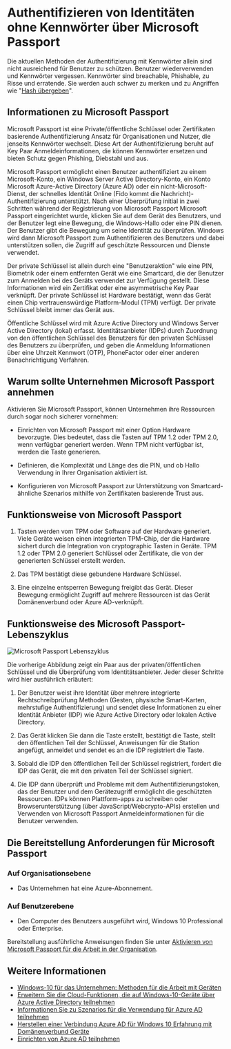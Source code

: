 <properties
    pageTitle="Authentifizieren von Identitäten ohne Kennwörter über Microsoft Passport | Microsoft Azure"
    description="Enthält eine Übersicht über Microsoft Passport und Weitere Informationen zum Bereitstellen von Microsoft Passport an."
    services="active-directory"
    documentationCenter=""
    authors="femila"
    manager="swadhwa"
    editor=""
    tags="azure-classic-portal"/>

<tags
    ms.service="active-directory"
    ms.workload="identity"
    ms.tgt_pltfrm="na"
    ms.devlang="na"
    ms.topic="article"
    ms.date="09/27/2016"
    ms.author="femila"/>

# <a name="authenticating-identities-without-passwords-through-microsoft-passport"></a>Authentifizieren von Identitäten ohne Kennwörter über Microsoft Passport

Die aktuellen Methoden der Authentifizierung mit Kennwörter allein sind nicht ausreichend für Benutzer zu schützen. Benutzer wiederverwenden und Kennwörter vergessen. Kennwörter sind breachable, Phishable, zu Risse und erratende. Sie werden auch schwer zu merken und zu Angriffen wie "[Hash übergeben](https://technet.microsoft.com/dn785092.aspx)".

## <a name="about-microsoft-passport"></a>Informationen zu Microsoft Passport
Microsoft Passport ist eine Private/öffentliche Schlüssel oder Zertifikaten basierende Authentifizierung Ansatz für Organisationen und Nutzer, die jenseits Kennwörter wechselt. Diese Art der Authentifizierung beruht auf Key Paar Anmeldeinformationen, die können Kennwörter ersetzen und bieten Schutz gegen Phishing, Diebstahl und aus.

 Microsoft Passport ermöglicht einen Benutzer authentifiziert zu einem Microsoft-Konto, ein Windows Server Active Directory-Konto, ein Konto Microsoft Azure-Active Directory (Azure AD) oder ein nicht-Microsoft-Dienst, der schnelles Identität Online (Fido kommt die Nachricht)-Authentifizierung unterstützt. Nach einer Überprüfung initial in zwei Schritten während der Registrierung von Microsoft Passport Microsoft Passport eingerichtet wurde, klicken Sie auf dem Gerät des Benutzers, und der Benutzer legt eine Bewegung, die Windows-Hallo oder eine PIN dienen. Der Benutzer gibt die Bewegung um seine Identität zu überprüfen. Windows wird dann Microsoft Passport zum Authentifizieren des Benutzers und dabei unterstützen sollen, die Zugriff auf geschützte Ressourcen und Dienste verwendet.

Der private Schlüssel ist allein durch eine "Benutzeraktion" wie eine PIN, Biometrik oder einem entfernten Gerät wie eine Smartcard, die der Benutzer zum Anmelden bei des Geräts verwendet zur Verfügung gestellt. Diese Informationen wird ein Zertifikat oder eine asymmetrische Key Paar verknüpft. Der private Schlüssel ist Hardware bestätigt, wenn das Gerät einen Chip vertrauenswürdige Platform-Modul (TPM) verfügt. Der private Schlüssel bleibt immer das Gerät aus.

Öffentliche Schlüssel wird mit Azure Active Directory und Windows Server Active Directory (lokal) erfasst. Identitätsanbieter (IDPs) durch Zuordnung von den öffentlichen Schlüssel des Benutzers für den privaten Schlüssel des Benutzers zu überprüfen, und geben die Anmeldung Informationen über eine Uhrzeit Kennwort (OTP), PhoneFactor oder einer anderen Benachrichtigung Verfahren.

## <a name="why-enterprises-should-adopt-microsoft-passport"></a>Warum sollte Unternehmen Microsoft Passport annehmen

Aktivieren Sie Microsoft Passport, können Unternehmen ihre Ressourcen durch sogar noch sicherer vornehmen:

* Einrichten von Microsoft Passport mit einer Option Hardware bevorzugte. Dies bedeutet, dass die Tasten auf TPM 1.2 oder TPM 2.0, wenn verfügbar generiert werden. Wenn TPM nicht verfügbar ist, werden die Taste generieren.

* Definieren, die Komplexität und Länge des die PIN, und ob Hallo Verwendung in Ihrer Organisation aktiviert ist.

* Konfigurieren von Microsoft Passport zur Unterstützung von Smartcard-ähnliche Szenarios mithilfe von Zertifikaten basierende Trust aus.

## <a name="how-microsoft-passport-works"></a>Funktionsweise von Microsoft Passport
1. Tasten werden vom TPM oder Software auf der Hardware generiert. Viele Geräte weisen einen integrierten TPM-Chip, der die Hardware sichert durch die Integration von cryptographic Tasten in Geräte. TPM 1.2 oder TPM 2.0 generiert Schlüssel oder Zertifikate, die von der generierten Schlüssel erstellt werden.

2. Das TPM bestätigt diese gebundene Hardware Schlüssel.

3. Eine einzelne entsperren Bewegung freigibt das Gerät. Dieser Bewegung ermöglicht Zugriff auf mehrere Ressourcen ist das Gerät Domänenverbund oder Azure AD-verknüpft.

## <a name="how-the-microsoft-passport-lifecycle-works"></a>Funktionsweise des Microsoft Passport-Lebenszyklus

![Microsoft Passport Lebenszyklus](./media/active-directory-azureadjoin/active-directory-azureadjoin-microsoft-passport.png)

Die vorherige Abbildung zeigt ein Paar aus der privaten/öffentlichen Schlüssel und die Überprüfung vom Identitätsanbieter. Jeder dieser Schritte wird hier ausführlich erläutert:

1. Der Benutzer weist ihre Identität über mehrere integrierte Rechtschreibprüfung Methoden (Gesten, physische Smart-Karten, mehrstufige Authentifizierung) und sendet diese Informationen zu einer Identität Anbieter (IDP) wie Azure Active Directory oder lokalen Active Directory.

2. Das Gerät klicken Sie dann die Taste erstellt, bestätigt die Taste, stellt den öffentlichen Teil der Schlüssel, Anweisungen für die Station angefügt, anmeldet und sendet es an die IDP registriert die Taste.

4. Sobald die IDP den öffentlichen Teil der Schlüssel registriert, fordert die IDP das Gerät, die mit den privaten Teil der Schlüssel signiert.

5. Die IDP dann überprüft und Probleme mit dem Authentifizierungstoken, das der Benutzer und dem Gerätezugriff ermöglicht die geschützten Ressourcen. IDPs können Plattform-apps zu schreiben oder Browserunterstützung (über JavaScript/Webcrypto-APIs) erstellen und Verwenden von Microsoft Passport Anmeldeinformationen für die Benutzer verwenden.

## <a name="the-deployment-requirements-for-microsoft-passport"></a>Die Bereitstellung Anforderungen für Microsoft Passport
### <a name="at-the-enterprise-level"></a>Auf Organisationsebene

* Das Unternehmen hat eine Azure-Abonnement.

### <a name="at-the-user-level"></a>Auf Benutzerebene

* Den Computer des Benutzers ausgeführt wird, Windows 10 Professional oder Enterprise.

Bereitstellung ausführliche Anweisungen finden Sie unter [Aktivieren von Microsoft Passport für die Arbeit in der Organisation](active-directory-azureadjoin-passport-deployment.md).


## <a name="additional-information"></a>Weitere Informationen

* [Windows-10 für das Unternehmen: Methoden für die Arbeit mit Geräten](active-directory-azureadjoin-windows10-devices-overview.md)
* [Erweitern Sie die Cloud-Funktionen, die auf Windows-10-Geräte über Azure Active Directory teilnehmen](active-directory-azureadjoin-user-upgrade.md)
* [Informationen Sie zu Szenarios für die Verwendung für Azure AD teilnehmen](active-directory-azureadjoin-deployment-aadjoindirect.md)
* [Herstellen einer Verbindung Azure AD für Windows 10 Erfahrung mit Domänenverbund Geräte](active-directory-azureadjoin-devices-group-policy.md)
* [Einrichten von Azure AD teilnehmen](active-directory-azureadjoin-setup.md)
